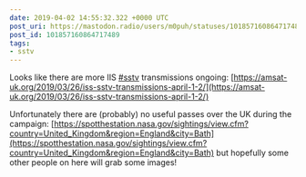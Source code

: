 ```yaml
---
date: 2019-04-02 14:55:32.322 +0000 UTC
post_uri: https://mastodon.radio/users/m0puh/statuses/101857160864717489
post_id: 101857160864717489
tags:
- sstv
---
```

Looks like there are more IIS [#sstv](https://mastodon.radio/tags/sstv) transmissions ongoing: [https://amsat-uk.org/2019/03/26/iss-sstv-transmissions-april-1-2/](https://amsat-uk.org/2019/03/26/iss-sstv-transmissions-april-1-2/)

Unfortunately there are (probably) no useful passes over the UK during the campaign: [https://spotthestation.nasa.gov/sightings/view.cfm?country=United_Kingdom&region=England&city=Bath](https://spotthestation.nasa.gov/sightings/view.cfm?country=United_Kingdom&region=England&city=Bath) but hopefully some other people on here will grab some images!


